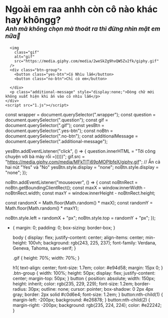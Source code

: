 
<!DOCTYPE html>
<html lang="en">
  <head>
    <meta charset="UTF-8" />
    <meta name="viewport" content="width=device-width, initial-scale=1.0" />
    <title>Tình iu của em</title>
    <link rel="stylesheet" href="1.css" />
  </head>
  <body>
    <div class="wrapper">
      <h1 class="question">Ngoài em raa anhh còn cô nào khác hay khôngg?<br><span style="font-style: italic; font-size: 67%;">Anh mà không chọn mà thoát ra thì đừng nhìn mặt em nữa🙂</span></h1>


      <img
        class="gif"
        alt="gif"
        src="https://media.giphy.com/media/2weSkZg9hvQW5Zv2fk/giphy.gif"
      />
      <div class="btn-group">
        <button class="yes-btn">Có Nhìu lắm</button>
        <button class="no-btn">Chỉ có em</button>
        
      </div>
      <p class="additional-message" style="display:none;">Dòng chữ mới không xuất hiện khi ấn vào có nhìu lắm</p>
    </div>
    <script src="1.js"></script>
  </body>
</html>

const wrapper = document.querySelector(".wrapper");
const question = document.querySelector(".question");
const gif = document.querySelector(".gif");
const yesBtn = document.querySelector(".yes-btn");
const noBtn = document.querySelector(".no-btn");
const additionalMessage = document.querySelector(".additional-message");

yesBtn.addEventListener("click", () => {
  question.innerHTML = "Tới công chuyện với bà mày rồi =)))))";
  gif.src =
    "https://media.giphy.com/media/MFkTITj69pMOPlbfeX/giphy.gif";
  // Ẩn cả hai nút "Yes" và "No"
  yesBtn.style.display = "none";
  noBtn.style.display = "none";
});

noBtn.addEventListener("mouseover", () => {
  const noBtnRect = noBtn.getBoundingClientRect();
  const maxX = window.innerWidth - noBtnRect.width;
  const maxY = window.innerHeight - noBtnRect.height;

  const randomX = Math.floor(Math.random() * maxX);
  const randomY = Math.floor(Math.random() * maxY);

  noBtn.style.left = randomX + "px";
  noBtn.style.top = randomY + "px";
});
* {
    margin: 0;
    padding: 0;
    box-sizing: border-box;
  }
  
  body {
    display: flex;
    justify-content: center;
    align-items: center;
    min-height: 100vh;
    background: rgb(243, 225, 237);
    font-family: Verdana, Geneva, Tahoma, sans-serif;
  }
  
  .gif {
    height: 70%;
    width: 70%;
  }
  
  h1{
    text-align: center;
    font-size: 1.7em;
    color: #e94d58;
    margin: 15px 0;
  }
  .btn-group {
    width: 100%;
    height: 50px;
    display: flex;
    justify-content: center;
    margin-top: 50px;
  }
  button {
    position: absolute;
    width: 150px;
    height: inherit;
    color: rgb(235, 229, 229);
    font-size: 1.2em;
    border-radius: 30px;
    outline: none;
    cursor: pointer;
    box-shadow: 0 2px 4px gray;
    border: 2px solid #c0d6e4;
    font-size: 1.2em;
  }
  button:nth-child(1) {
    margin-left: -200px;
    background: #e26878;
  }
  button:nth-child(2) {
    margin-right: -200px;
    background: rgb(235, 224, 224);
    color: #e22242;
  }
